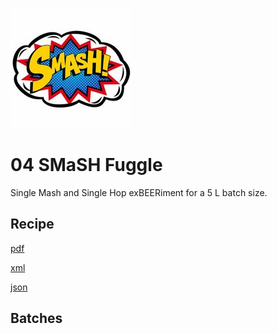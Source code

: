 ![logo](./04_SMaSH_Fuggle.jpeg)

# 04 SMaSH Fuggle

Single Mash and Single Hop exBEERiment for a 5 L batch size.

## Recipe

[pdf](./04_SMaSH_Fuggle.pdf)

[xml](./04_SMaSH_Fuggle.xml)

[json](./04_SMaSH_Fuggle.json)

## Batches

